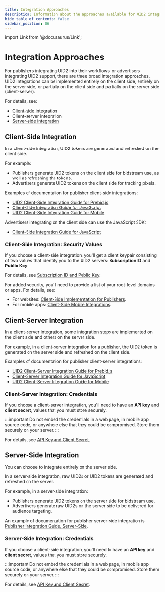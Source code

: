 ```yaml
---
title: Integration Approaches
description: Information about the approaches available for UID2 integration.
hide_table_of_contents: false
sidebar_position: 06
---
```


import Link from '@docusaurus/Link';

# Integration Approaches

For publishers integrating UID2 into their workflows, or advertisers integrating UID2 support, there are three broad integration approaches. UID2 integrations can be implemented entirely on the client side, entirely on the server side, or partially on the client side and partially on the server side (client-server).

For details, see:

- [Client-side integration](#client-side-integration)
- [Client-server integration](#client-server-integration)
- [Server-side integration](#server-side-integration)

## Client-Side Integration

In a client-side integration, UID2 tokens are generated and refreshed on the client side.

For example:

- Publishers generate UID2 tokens on the client side for bidstream use, as well as refreshing the tokens.
- Advertisers generate UID2 tokens on the client side for tracking pixels.

Examples of documentation for publisher client-side integrations:

- [UID2 Client-Side Integration Guide for Prebid.js](../guides/integration-prebid-client-side.md)
- [Client-Side Integration Guide for JavaScript](../guides/integration-javascript-client-side.md)
- [UID2 Client-Side Integration Guide for Mobile](../guides/integration-mobile-client-side.md)

Advertisers integrating on the client side can use the JavaScript SDK:

- [Client-Side Integration Guide for JavaScript](../guides/integration-javascript-client-side.md)

### Client-Side Integration: Security Values

If you choose a client-side integration, you'll get a client keypair consisting of two values that identify you to the UID2 servers: **Subscription ID** and **Public Key**.

For details, see [Subscription ID and Public Key](../getting-started/gs-credentials.md#subscription-id-and-public-key).

For added security, you'll need to provide a list of your root-level domains or apps. For details, see:

- For websites: [Client-Side Implementation for Publishers](../getting-started/gs-account-setup.md#client-side-implementation-for-publishers).
- For mobile apps: [Client-Side Mobile Integrations](../getting-started/gs-account-setup.md#client-side-mobile-integrations).

## Client-Server Integration

In a client-server integration, some integration steps are implemented on the client side and others on the server side.

For example, in a client-server integration for a publisher, the UID2 token is generated on the server side and refreshed on the client side.

Examples of documentation for publisher client-server integrations:

- [UID2 Client-Server Integration Guide for Prebid.js](../guides/integration-prebid-server-side.md)
- [Client-Server Integration Guide for JavaScript](../guides/integration-javascript-client-server.md)
- [UID2 Client-Server Integration Guide for Mobile](../guides/integration-mobile-client-server.md)

### Client-Server Integration: Credentials

If you choose a client-server integration, you'll need to have an **API key** and **client secret**, values that you must store securely.

:::important
Do not embed the credentials in a web page, in mobile app source code, or anywhere else that they could be compromised. Store them securely on your server.
:::

For details, see [API Key and Client Secret](../getting-started/gs-credentials.md#api-key-and-client-secret).

## Server-Side Integration

You can choose to integrate entirely on the server side.

In a server-side integration, raw UID2s or UID2 tokens are generated and refreshed on the server.

For example, in a server-side integration:

- Publishers generate UID2 tokens on the server side for bidstream use.
- Advertisers generate raw UID2s on the server side to be delivered for audience targeting.

An example of documentation for publisher server-side integration is [Publisher Integration Guide, Server-Side](../guides/integration-publisher-server-side.md).

### Server-Side Integration: Credentials

If you choose a client-side integration, you'll need to have an **API key** and **client secret**, values that you must store securely.

:::important
Do not embed the credentials in a web page, in mobile app source code, or anywhere else that they could be compromised. Store them securely on your server.
:::

For details, see [API Key and Client Secret](../getting-started/gs-credentials.md#api-key-and-client-secret).